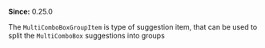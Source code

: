 **Since:** 0.25.0

The `MultiComboBoxGroupItem` is type of suggestion item, that can be used to split the `MultiComboBox` suggestions into groups

